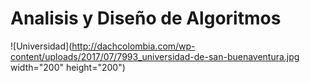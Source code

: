 # Analisis y Diseño de Algoritmos
![Universidad](http://dachcolombia.com/wp-content/uploads/2017/07/7993_universidad-de-san-buenaventura.jpg width="200" height="200")
